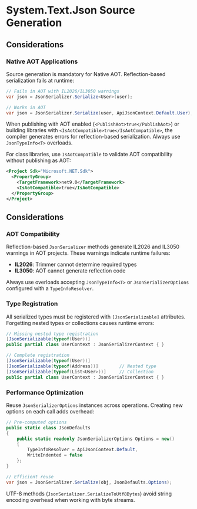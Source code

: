 # System.Text.Json Source Generation
## Considerations
### Native AOT Applications

Source generation is mandatory for Native AOT. Reflection-based serialization fails at runtime:

```csharp
// Fails in AOT with IL2026/IL3050 warnings
var json = JsonSerializer.Serialize<User>(user);

// Works in AOT
var json = JsonSerializer.Serialize(user, ApiJsonContext.Default.User);
```

When publishing with AOT enabled (`<PublishAot>true</PublishAot>`) or building libraries with `<IsAotCompatible>true</IsAotCompatible>`, the compiler generates errors for reflection-based serialization. Always use `JsonTypeInfo<T>` overloads.

For class libraries, use `IsAotCompatible` to validate AOT compatibility without publishing as AOT:

```xml
<Project Sdk="Microsoft.NET.Sdk">
  <PropertyGroup>
    <TargetFramework>net9.0</TargetFramework>
    <IsAotCompatible>true</IsAotCompatible>
  </PropertyGroup>
</Project>
```

## Considerations

### AOT Compatibility

Reflection-based `JsonSerializer` methods generate IL2026 and IL3050 warnings in AOT projects. These warnings indicate runtime failures:

- **IL2026**: Trimmer cannot determine required types
- **IL3050**: AOT cannot generate reflection code

Always use overloads accepting `JsonTypeInfo<T>` or `JsonSerializerOptions` configured with a `TypeInfoResolver`.

### Type Registration

All serialized types must be registered with `[JsonSerializable]` attributes. Forgetting nested types or collections causes runtime errors:

```csharp
// Missing nested type registration
[JsonSerializable(typeof(User))]
public partial class UserContext : JsonSerializerContext { }

// Complete registration
[JsonSerializable(typeof(User))]
[JsonSerializable(typeof(Address))]        // Nested type
[JsonSerializable(typeof(List<User>))]     // Collection
public partial class UserContext : JsonSerializerContext { }
```

### Performance Optimization

Reuse `JsonSerializerOptions` instances across operations. Creating new options on each call adds overhead:

```csharp
// Pre-computed options
public static class JsonDefaults
{
    public static readonly JsonSerializerOptions Options = new()
    {
        TypeInfoResolver = ApiJsonContext.Default,
        WriteIndented = false
    };
}

// Efficient reuse
var json = JsonSerializer.Serialize(obj, JsonDefaults.Options);
```

UTF-8 methods (`JsonSerializer.SerializeToUtf8Bytes`) avoid string encoding overhead when working with byte streams.
